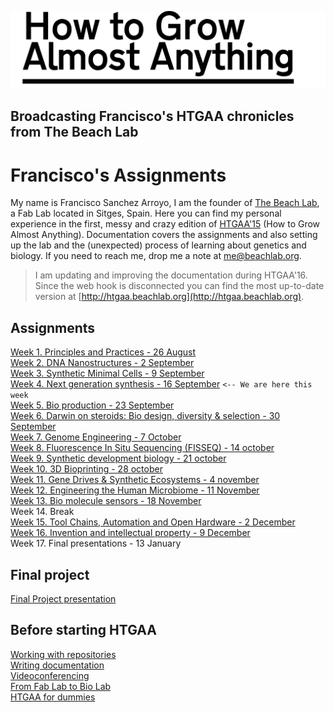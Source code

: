 ![](./img/FabLab.svg)

## Broadcasting Francisco's HTGAA chronicles from The Beach Lab

# Francisco's Assignments
My name is Francisco Sanchez Arroyo, I am the founder of [The Beach Lab](http://beachlab.org), a Fab Lab located in Sitges, Spain. Here you can find my personal experience in the first, messy and crazy edition of [HTGAA'15](http://bio.academany.org) (How to Grow Almost Anything). Documentation covers the assignments and also setting up the lab and the (unexpected) process of learning about genetics and biology. If you need to reach me, drop me a note at <me@beachlab.org>.

> I am updating and improving the documentation during HTGAA'16. Since the web hook is disconnected you can find the most up-to-date version at [http://htgaa.beachlab.org](http://htgaa.beachlab.org).

## Assignments
[Week 1\. Principles and Practices - 26 August](./w01.html)  
[Week 2\. DNA Nanostructures - 2 September](./w02.html)  
[Week 3\. Synthetic Minimal Cells - 9 September](./w03.html)   
[Week 4\. Next generation synthesis - 16  September](./w04.html) `<-- We are here this week`   
[Week 5\. Bio production - 23 September](./w05.html)   
[Week 6\. Darwin on steroids: Bio design, diversity & selection - 30  September](./w06.html)   
[Week 7\. Genome Engineering - 7 October](./w07.html)   
[Week 8\. Fluorescence In Situ Sequencing (FISSEQ) - 14 october](./w08.html)   
[Week 9\. Synthetic development biology - 21 october](./w09.html)   
[Week 10\. 3D Bioprinting - 28 october](./w10.html)   
[Week 11\. Gene Drives & Synthetic Ecosystems - 4 november](./w11.html)   
[Week 12\. Engineering the Human Microbiome - 11 November](./w12.html)    
[Week 13\. Bio molecule sensors - 18 November](./w13.html)   
Week 14\. Break  
[Week 15\. Tool Chains, Automation and Open Hardware - 2 December](./w15.html)   
[Week 16\. Invention and intellectual property - 9 December](./w16.html)   
Week 17\. Final presentations - 13 January

## Final project
[Final Project presentation](./final.html)

## Before starting HTGAA
[Working with repositories](./repo.html)  
[Writing documentation](./doc.html)  
[Videoconferencing](./video.html)  
[From Fab Lab to Bio Lab](./lab.html)  
[HTGAA for dummies](./dummies.html)   
